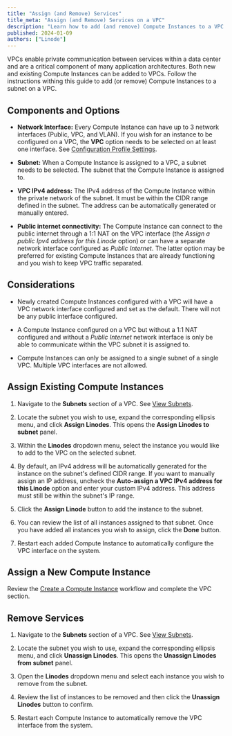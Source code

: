 ```yaml
---
title: "Assign (and Remove) Services"
title_meta: "Assign (and Remove) Services on a VPC"
description: "Learn how to add (and remove) Compute Instances to a VPC."
published: 2024-01-09
authors: ["Linode"]
---
```


VPCs enable private communication between services within a data center and are a critical component of many application architectures. Both new and existing Compute Instances can be added to VPCs. Follow the instructions withing this guide to add (or remove) Compute Instances to a subnet on a VPC.

## Components and Options

- **Network Interface:** Every Compute Instance can have up to 3 network interfaces (Public, VPC, and VLAN). If you wish for an instance to be configured on a VPC, the **VPC** option needs to be selected on at least one interface. See [Configuration Profile Settings](/docs/products/compute/compute-instances/guides/configuration-profiles/#settings).

- **Subnet:** When a Compute Instance is assigned to a VPC, a subnet needs to be selected. The subnet that the Compute Instance is assigned to.

- **VPC IPv4 address:** The IPv4 address of the Compute Instance within the private network of the subnet. It must be within the CIDR range defined in the subnet. The address can be automatically generated or manually entered.

- **Public internet connectivity:** The Compute Instance can connect to the public internet through a 1:1 NAT on the VPC interface (the *Assign a public Ipv4 address for this Linode* option) or can have a separate network interface configured as *Public Internet*. The latter option may be preferred for existing Compute Instances that are already functioning and you wish to keep VPC traffic separated.

## Considerations

- Newly created Compute Instances configured with a VPC will have a VPC network interface configured and set as the default. There will not be any public interface configured.

- A Compute Instance configured on a VPC but without a 1:1 NAT configured and without a *Public Internet* network interface is only be able to communicate within the VPC subnet it is assigned to.

- Compute Instances can only be assigned to a single subnet of a single VPC. Multiple VPC interfaces are not allowed.

## Assign Existing Compute Instances

1.  Navigate to the **Subnets** section of a VPC. See [View Subnets](/docs/products/networking/vpc/guides/subnets/#view-subnets).

1.  Locate the subnet you wish to use, expand the corresponding ellipsis menu, and click **Assign Linodes**. This opens the **Assign Linodes to subnet** panel.

1.  Within the **Linodes** dropdown menu, select the instance you would like to add to the VPC on the selected subnet.

1.  By default, an IPv4 address will be automatically generated for the instance on the subnet's defined CIDR range. If you want to manually assign an IP address, uncheck the **Auto-assign a VPC IPv4 address for this Linode** option and enter your custom IPv4 address. This address must still be within the subnet's IP range.

1.  Click the **Assign Linode** button to add the instance to the subnet.

1.  You can review the list of all instances assigned to that subnet. Once you have added all instances you wish to assign, click the **Done** button.

1.  Restart each added Compute Instance to automatically configure the VPC interface on the system.

## Assign a New Compute Instance

Review the [Create a Compute Instance](/docs/products/compute/compute-instances/guides/create/) workflow and complete the VPC section.

## Remove Services

1.  Navigate to the **Subnets** section of a VPC. See [View Subnets](/docs/products/networking/vpc/guides/subnets/#view-subnets).

1.  Locate the subnet you wish to use, expand the corresponding ellipsis menu, and click **Unassign Linodes**. This opens the **Unassign Linodes from subnet** panel.

1.  Open the **Linodes** dropdown menu and select each instance you wish to remove from the subnet.

1.  Review the list of instances to be removed and then click the **Unassign Linodes** button to confirm.

1.  Restart each Compute Instance to automatically remove the VPC interface from the system.
